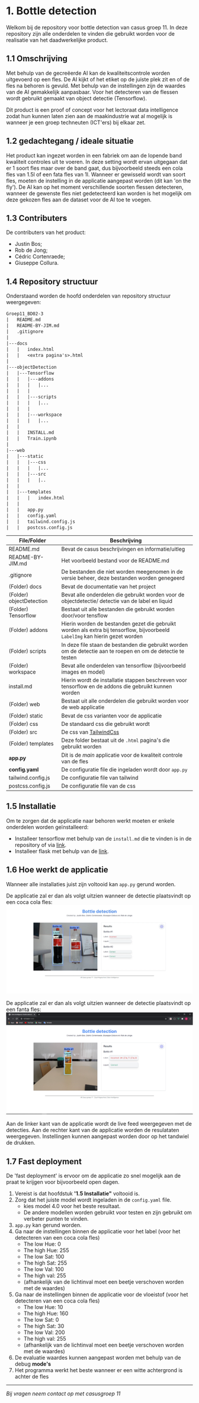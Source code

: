 # 1. Bottle detection #
Welkom bij de repository voor bottle detection van casus groep 11.
In deze repository zijn alle onderdelen te vinden die gebruikt worden voor de realisatie van het daadwerkelijke product.

## 1.1 Omschrijving ##
Met behulp van de gecreëerde AI kan de kwaliteitscontrole worden uitgevoerd op een fles.
De AI kijkt of het etiket op de juiste plek zit en of de fles na behoren is gevuld. 
Met behulp van de instellingen zijn de waardes van de AI gemakkelijk aanpasbaar.
Voor het detecteren van de flessen wordt gebruikt gemaakt van object detectie (Tensorflow).

Dit product is een proof of concept voor het lectoraat data intelligence zodat hun kunnen laten zien aan de maakindustrie wat al mogelijk is wanneer je een groep techneuten (ICT'ers) bij elkaar zet.

## 1.2 gedachtegang / ideale situatie ##
Het product kan ingezet worden in een fabriek om aan de lopende band kwaliteit controles uit te voeren.
In deze setting wordt ervan uitgegaan dat er 1 soort fles maar over de band gaat, dus bijvoorbeeld steeds een cola fles van 1.5l of een fata fles van 1l.
Wanneer er gewisseld wordt van soort fles, moeten de instelling in de applicatie aangepast worden (dit kan 'on the fly').
De AI kan op het moment verschillende soorten flessen detecteren, wanneer de gewenste fles niet gedetecteerd kan worden is het mogelijk om deze gekozen fles aan de dataset voor de AI toe te voegen.

## 1.3 Contributers ##
De contributers van het product:

- Justin Bos;
- Rob de Jong;
- Cédric Cortenraede;
- Giuseppe Collura.

## 1.4 Repository structuur ##
Onderstaand worden de hoofd onderdelen van repository structuur weergegeven:

```
Groep11_BD02-3
|   README.md
|   README-BY-JIM.md
|   .gitignore
|
|---docs
|   |   index.html
|   |   <extra pagina's>.html
|
|---objectDetection
|   |---Tensorflow
|   |   |---addons
|   |   |   |...
|   |   |
|   |   |---scripts
|   |   |   |...
|   |   |
|   |   |---workspace
|   |   |   |...
|   |
|   |   INSTALL.md
|   |   Train.ipynb
|
|---web
|   |---static
|   |   |---css
|   |   |   |...
|   |   |---src
|   |   |   |..
|   |
|   |---templates
|   |   |   index.html
|   |   
|   |   app.py
|   |   config.yaml
|   |   tailwind.config.js
|   |   postcss.config.js
```

| File/Folder              | Beschrijving                                                                                                                   |
|--------------------------|--------------------------------------------------------------------------------------------------------------------------------|
| README.md                | Bevat de casus beschrijvingen en informatie/uitleg                                                                             |
| README-BY-JIM.md         | Het voorbeeld bestand voor de README.md                                                                                        |
| .gitignore               | De bestanden die niet worden meegenomen in de versie beheer, deze bestanden worden genegeerd                                   |
| (Folder) docs            | Bevat de documentatie van het project                                                                                          |
| (Folder) objectDetection | Bevat alle onderdelen die gebruikt worden voor de objectdetectie/ detectie van de label en liquid                              |
| (Folder) Tensorflow      | Bestaat uit alle bestanden die gebruikt worden door/voor tensflow                                                              |
| (Folder) addons          | Hierin worden de bestanden gezet die gebruikt worden als extra bij tensorflow, bijvoorbeeld `LabelImg` kan hierin gezet worden |
| (Folder) scripts         | In deze file staan de bestanden die gebruikt worden om de detectie aan te roepen en om de detectie te testen                   |
| (Folder) workspace       | Bevat alle onderdelen van tensorflow (bijvoorbeeld images en model)                                                            |
| install.md               | Hierin wordt de installatie stappen beschreven voor tensorflow en de addons die gebruikt kunnen worden                         |
| (Folder) web             | Bestaat uit alle onderdelen die gebruikt worden voor de web applicatie                                                         |
| (Folder) static          | Bevat de css varianten voor de applicatie                                                                                      |
| (Folder) css             | De standaard css die gebruikt wordt                                                                                            |
| (Folder) src             | De css van [TailwindCss](https://tailwindcss.com/)                                                                             |
| (Folder) templates       | Deze folder bestaat uit de `.html` pagina's die gebruikt worden                                                                |
| __app.py__               | Dit is de _main_ applicatie voor de kwaliteit controle van de fles                                                             | 
| __config.yaml__          | De configuratie file die ingeladen wordt door `app.py`                                                                         |
| tailwind.config.js       | De configuratie file van tailwind                                                                                              |
| postcss.config.js        | De configuratie file van de css                                                                                                |

## 1.5 Installatie ##
Om te zorgen dat de applicatie naar behoren werkt moeten er enkele onderdelen worden geïnstalleerd:

- Installeer tensorflow met behulp van de `install.md` die te vinden is in de repository of via [link](https://github.com/ZuydUniversity/Groep11_BD02-3/blob/development/objectDetection/INSTALL.md).
- Installeer flask met behulp van de [link](https://flask.palletsprojects.com/en/1.1.x/installation/).

## 1.6 Hoe werkt de applicatie ##
Wanneer alle installaties juist zijn voltooid kan `app.py` gerund worden.

De applicatie zal er dan als volgt uitzien wanneer de detectie plaatsvindt op een coca cola fles: 
![img_1.png](ApplicationImages/img_1.png "bottle detection home")

De applicatie zal er dan als volgt uitzien wanneer de detectie plaatsvindt op een fanta fles:
![img_2.png](ApplicationImages/img_2.png "bottle detection home")

Aan de linker kant van de applicatie wordt de live feed weergegeven met de detecties. Aan de rechter kant van de applicatie worden de resulataten weergegeven.
Instellingen kunnen aangepast worden door op het tandwiel de drukken.

## 1.7 Fast deployment ##
De 'fast deployment' is ervoor om de applicatie zo snel mogelijk aan de praat te krijgen voor bijvoorbeeld open dagen.

1. Vereist is dat hoofdstuk __'1.5 Installatie"__ voltooid is.
2. Zorg dat het juiste model wordt ingeladen in de `config.yaml` file.
    - kies model 4.0 voor het beste resultaat.
    - De andere modellen worden gebruikt voor testen en zijn gebruikt om verbeter punten te vinden.
3. `app.py` kan gerund worden.
4. Ga naar de instellingen binnen de applicatie voor het label (voor het detecteren van een coca cola fles)
    - The low Hue: 0
    - The high Hue: 255
    - The low Sat: 100
    - The high Sat: 255
    - The low Val: 100
    - The high val: 255
    -  (afhankelijk van de lichtinval moet een beetje verschoven worden met de waardes)
5. Ga naar de instellingen binnen de applicatie voor de vloeistof (voor het detecteren van een coca cola fles)
    - The low Hue: 10
    - The high Hue: 160
    - The low Sat: 0
    - The high Sat: 30
    - The low Val: 200
    - The high val: 255
    -  (afhankelijk van de lichtinval moet een beetje verschoven worden met de waardes)
6. De evaluatie waardes kunnen aangepast worden met behulp van de debug __mode's__
7. Het programma werkt het beste wanneer er een witte achtergrond is achter de fles


---
_Bij vragen neem contact op met casusgroep 11_
